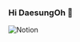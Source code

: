 ### Hi DaesungOh 👋
![Notion](https://img.shields.io/badge/Notion-%23000000.svg?style=for-the-badge&logo=notion&logoColor=white)


